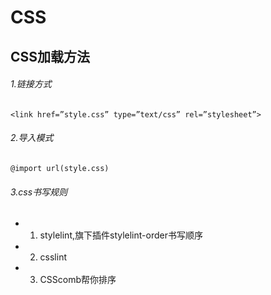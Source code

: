 # CSS

## CSS加载方法

###### 1.链接方式

```text
<link href=”style.css” type=”text/css” rel=”stylesheet”>
```

###### 2.导入模式

```text
@import url(style.css)
```

###### 3.css书写规则
* 1. stylelint,旗下插件stylelint-order书写顺序
* 2. csslint
* 3. CSScomb帮你排序